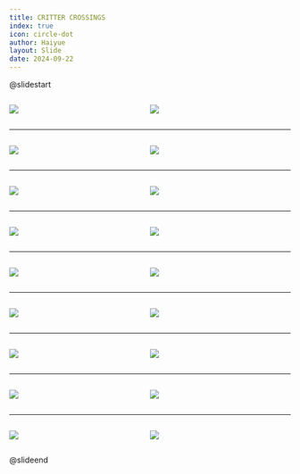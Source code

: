 ```yaml
---
title: CRITTER CROSSINGS
index: true
icon: circle-dot
author: Haiyue
layout: Slide
date: 2024-09-22
---
```

 
@slidestart

<div style="display:flex">
<div style="flex:1">

![](https://raw.githubusercontent.com/yclord/reading/refs/heads/master/english/Level-N/CRITTER%20CROSSINGS/001.webp)
</div>
<div style="flex:1">

![](https://raw.githubusercontent.com/yclord/reading/refs/heads/master/english/Level-N/CRITTER%20CROSSINGS/002.webp)
</div>
</div>

---

<div style="display:flex">
<div style="flex:1">

![](https://raw.githubusercontent.com/yclord/reading/refs/heads/master/english/Level-N/CRITTER%20CROSSINGS/003.webp)
</div>
<div style="flex:1">

![](https://raw.githubusercontent.com/yclord/reading/refs/heads/master/english/Level-N/CRITTER%20CROSSINGS/004.webp)
</div>
</div>

---

<div style="display:flex">
<div style="flex:1">

![](https://raw.githubusercontent.com/yclord/reading/refs/heads/master/english/Level-N/CRITTER%20CROSSINGS/005.webp)
</div>
<div style="flex:1">

![](https://raw.githubusercontent.com/yclord/reading/refs/heads/master/english/Level-N/CRITTER%20CROSSINGS/006.webp)
</div>
</div>

---

<div style="display:flex">
<div style="flex:1">

![](https://raw.githubusercontent.com/yclord/reading/refs/heads/master/english/Level-N/CRITTER%20CROSSINGS/007.webp)
</div>
<div style="flex:1">

![](https://raw.githubusercontent.com/yclord/reading/refs/heads/master/english/Level-N/CRITTER%20CROSSINGS/008.webp)
</div>
</div>

---

<div style="display:flex">
<div style="flex:1">

![](https://raw.githubusercontent.com/yclord/reading/refs/heads/master/english/Level-N/CRITTER%20CROSSINGS/009.webp)
</div>
<div style="flex:1">

![](https://raw.githubusercontent.com/yclord/reading/refs/heads/master/english/Level-N/CRITTER%20CROSSINGS/010.webp)
</div>
</div>

---

<div style="display:flex">
<div style="flex:1">

![](https://raw.githubusercontent.com/yclord/reading/refs/heads/master/english/Level-N/CRITTER%20CROSSINGS/011.webp)
</div>
<div style="flex:1">

![](https://raw.githubusercontent.com/yclord/reading/refs/heads/master/english/Level-N/CRITTER%20CROSSINGS/012.webp)
</div>
</div>

---

<div style="display:flex">
<div style="flex:1">

![](https://raw.githubusercontent.com/yclord/reading/refs/heads/master/english/Level-N/CRITTER%20CROSSINGS/013.webp)
</div>
<div style="flex:1">

![](https://raw.githubusercontent.com/yclord/reading/refs/heads/master/english/Level-N/CRITTER%20CROSSINGS/014.webp)
</div>
</div>

---

<div style="display:flex">
<div style="flex:1">

![](https://raw.githubusercontent.com/yclord/reading/refs/heads/master/english/Level-N/CRITTER%20CROSSINGS/015.webp)
</div>
<div style="flex:1">

![](https://raw.githubusercontent.com/yclord/reading/refs/heads/master/english/Level-N/CRITTER%20CROSSINGS/016.webp)
</div>
</div>

---

<div style="display:flex">
<div style="flex:1">

![](https://raw.githubusercontent.com/yclord/reading/refs/heads/master/english/Level-N/CRITTER%20CROSSINGS/017.webp)
</div>
<div style="flex:1">

![](https://raw.githubusercontent.com/yclord/reading/refs/heads/master/english/Level-N/CRITTER%20CROSSINGS/018.webp)
</div>
</div>

@slideend